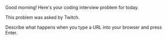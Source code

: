 Good morning! Here's your coding interview problem for today.

This problem was asked by Twitch.

Describe what happens when you type a URL into your browser and press Enter.